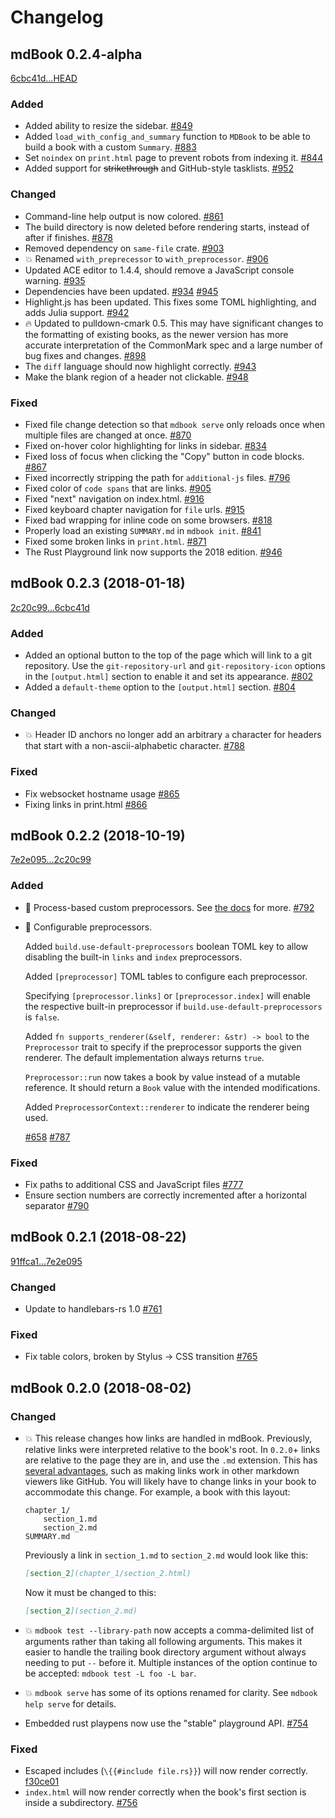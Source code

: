 # Changelog

## mdBook 0.2.4-alpha
[6cbc41d...HEAD](https://github.com/rust-lang-nursery/mdBook/compare/6cbc41d...HEAD)

### Added
- Added ability to resize the sidebar.
  [#849](https://github.com/rust-lang-nursery/mdBook/pull/849)
- Added `load_with_config_and_summary` function to `MDBook` to be able to
  build a book with a custom `Summary`.
  [#883](https://github.com/rust-lang-nursery/mdBook/pull/883)
- Set `noindex` on `print.html` page to prevent robots from indexing it.
  [#844](https://github.com/rust-lang-nursery/mdBook/pull/844)
- Added support for ~~strikethrough~~ and GitHub-style tasklists.
  [#952](https://github.com/rust-lang-nursery/mdBook/pull/952)

### Changed
- Command-line help output is now colored.
  [#861](https://github.com/rust-lang-nursery/mdBook/pull/861)
- The build directory is now deleted before rendering starts, instead of after
  if finishes.
  [#878](https://github.com/rust-lang-nursery/mdBook/pull/878)
- Removed dependency on `same-file` crate.
  [#903](https://github.com/rust-lang-nursery/mdBook/pull/903)
- 💥 Renamed `with_preprecessor` to `with_preprocessor`.
  [#906](https://github.com/rust-lang-nursery/mdBook/pull/906)
- Updated ACE editor to 1.4.4, should remove a JavaScript console warning.
  [#935](https://github.com/rust-lang-nursery/mdBook/pull/935)
- Dependencies have been updated.
  [#934](https://github.com/rust-lang-nursery/mdBook/pull/934)
  [#945](https://github.com/rust-lang-nursery/mdBook/pull/945)
- Highlight.js has been updated. This fixes some TOML highlighting, and adds
  Julia support.
  [#942](https://github.com/rust-lang-nursery/mdBook/pull/942)
- 🔥 Updated to pulldown-cmark 0.5. This may have significant changes to the
  formatting of existing books, as the newer version has more accurate
  interpretation of the CommonMark spec and a large number of bug fixes and
  changes.
  [#898](https://github.com/rust-lang-nursery/mdBook/pull/898)
- The `diff` language should now highlight correctly.
  [#943](https://github.com/rust-lang-nursery/mdBook/pull/943)
- Make the blank region of a header not clickable.
  [#948](https://github.com/rust-lang-nursery/mdBook/pull/948)

### Fixed
- Fixed file change detection so that `mdbook serve` only reloads once when
  multiple files are changed at once.
  [#870](https://github.com/rust-lang-nursery/mdBook/pull/870)
- Fixed on-hover color highlighting for links in sidebar.
  [#834](https://github.com/rust-lang-nursery/mdBook/pull/834)
- Fixed loss of focus when clicking the "Copy" button in code blocks.
  [#867](https://github.com/rust-lang-nursery/mdBook/pull/867)
- Fixed incorrectly stripping the path for `additional-js` files.
  [#796](https://github.com/rust-lang-nursery/mdBook/pull/796)
- Fixed color of `code spans` that are links.
  [#905](https://github.com/rust-lang-nursery/mdBook/pull/905)
- Fixed "next" navigation on index.html.
  [#916](https://github.com/rust-lang-nursery/mdBook/pull/916)
- Fixed keyboard chapter navigation for `file` urls.
  [#915](https://github.com/rust-lang-nursery/mdBook/pull/915)
- Fixed bad wrapping for inline code on some browsers.
  [#818](https://github.com/rust-lang-nursery/mdBook/pull/818)
- Properly load an existing `SUMMARY.md` in `mdbook init`.
  [#841](https://github.com/rust-lang-nursery/mdBook/pull/841)
- Fixed some broken links in `print.html`.
  [#871](https://github.com/rust-lang-nursery/mdBook/pull/871)
- The Rust Playground link now supports the 2018 edition.
  [#946](https://github.com/rust-lang-nursery/mdBook/pull/946)

## mdBook 0.2.3 (2018-01-18)
[2c20c99...6cbc41d](https://github.com/rust-lang-nursery/mdBook/compare/2c20c99...6cbc41d)

### Added
- Added an optional button to the top of the page which will link to a git
  repository. Use the `git-repository-url` and `git-repository-icon` options
  in the `[output.html]` section to enable it and set its appearance.
  [#802](https://github.com/rust-lang-nursery/mdBook/pull/802)
- Added a `default-theme` option to the `[output.html]` section.
  [#804](https://github.com/rust-lang-nursery/mdBook/pull/804)

### Changed
- 💥 Header ID anchors no longer add an arbitrary `a` character for headers
  that start with a non-ascii-alphabetic character.
  [#788](https://github.com/rust-lang-nursery/mdBook/pull/788)

### Fixed
- Fix websocket hostname usage
  [#865](https://github.com/rust-lang-nursery/mdBook/pull/865)
- Fixing links in print.html
  [#866](https://github.com/rust-lang-nursery/mdBook/pull/866)

## mdBook 0.2.2 (2018-10-19)
[7e2e095...2c20c99](https://github.com/rust-lang-nursery/mdBook/compare/7e2e095...2c20c99)

### Added
- 🎉 Process-based custom preprocessors. See [the
  docs](https://rust-lang-nursery.github.io/mdBook/for_developers/preprocessors.html)
  for more.
  [#792](https://github.com/rust-lang-nursery/mdBook/pull/792)

- 🎉 Configurable preprocessors.

  Added `build.use-default-preprocessors` boolean TOML key to allow disabling
  the built-in `links` and `index` preprocessors.

  Added `[preprocessor]` TOML tables to configure each preprocessor.

  Specifying `[preprocessor.links]` or `[preprocessor.index]` will enable the
  respective built-in preprocessor if `build.use-default-preprocessors` is
  `false`.

  Added `fn supports_renderer(&self, renderer: &str) -> bool` to the
  `Preprocessor` trait to specify if the preprocessor supports the given
  renderer. The default implementation always returns `true`.

  `Preprocessor::run` now takes a book by value instead of a mutable
  reference. It should return a `Book` value with the intended modifications.

  Added `PreprocessorContext::renderer` to indicate the renderer being used.

  [#658](https://github.com/rust-lang-nursery/mdBook/pull/658)
  [#787](https://github.com/rust-lang-nursery/mdBook/pull/787)

### Fixed
- Fix paths to additional CSS and JavaScript files
  [#777](https://github.com/rust-lang-nursery/mdBook/pull/777)
- Ensure section numbers are correctly incremented after a horizontal
  separator
  [#790](https://github.com/rust-lang-nursery/mdBook/pull/790)

## mdBook 0.2.1 (2018-08-22)
[91ffca1...7e2e095](https://github.com/rust-lang-nursery/mdBook/compare/91ffca1...7e2e095)

### Changed
- Update to handlebars-rs 1.0
  [#761](https://github.com/rust-lang-nursery/mdBook/pull/761)

### Fixed
- Fix table colors, broken by Stylus -> CSS transition
  [#765](https://github.com/rust-lang-nursery/mdBook/pull/765)

## mdBook 0.2.0 (2018-08-02)

### Changed
- 💥 This release changes how links are handled in mdBook. Previously, relative
  links were interpreted relative to the book's root. In `0.2.0`+ links are
  relative to the page they are in, and use the `.md` extension. This has [several
  advantages](https://github.com/rust-lang-nursery/mdBook/pull/603#issue-166701447),
  such as making links work in other markdown viewers like GitHub. You will
  likely have to change links in your book to accommodate this change. For
  example, a book with this layout:

  ```
  chapter_1/
      section_1.md
      section_2.md
  SUMMARY.md
  ```

  Previously a link in `section_1.md` to `section_2.md` would look like this:
  ```markdown
  [section_2](chapter_1/section_2.html)
  ```

  Now it must be changed to this:
  ```markdown
  [section_2](section_2.md)
  ```

- 💥 `mdbook test --library-path` now accepts a comma-delimited list of
  arguments rather than taking all following arguments. This makes it easier
  to handle the trailing book directory argument without always needing to put
  ` -- ` before it. Multiple instances of the option continue to be accepted:
  `mdbook test -L foo -L bar`.

- 💥 `mdbook serve` has some of its options renamed for clarity. See `mdbook
  help serve` for details.

- Embedded rust playpens now use the "stable" playground API.
  [#754](https://github.com/rust-lang-nursery/mdBook/pull/754)

### Fixed
- Escaped includes (`\{{#include file.rs}}`) will now render correctly.
  [f30ce01](https://github.com/rust-lang-nursery/mdBook/commit/f30ce0184d71e342141145472bf816419d30a2c5)
- `index.html` will now render correctly when the book's first section is
  inside a subdirectory.
  [#756](https://github.com/rust-lang-nursery/mdBook/pull/756)
